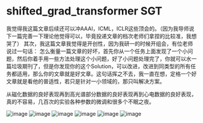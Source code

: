 # shifted_grad_transformer SGT 
我觉得我这篇文章后续还可以冲AAAI，ICML，ICLR这些顶会的。（因为我导师说下一篇完善一下理论他觉得可以，毕竟投递文章的档次老师们拿捏的比较准，我想哭了）
其次，我这篇文章我觉得是开创性，因为我研一的时候开组会，有位老师说过一句话：
怎么衡量一篇文章的好坏，首先你从一个任务上面发现了一个小问题，然后你着手用一些方法处理这个小问题，好了小问题处理完了，你就可以水一篇垃圾期刊了，但是你发现你的这个Solution，可以改进，改进到同类型的所有任务都适用，那么你的文章就是好文章。这句话挥之不去，我一直在想，定格一个好文章就是看他的普适性，若只是针对一小领域的，那只叫解决方案。

从磁化数据的良好表现再到高光谱部分数据的良好表现再到心电数据的良好表现，真的不容易，几百次的实验各种参数的微调和很多个不眠之夜。

![image](https://user-images.githubusercontent.com/18214955/182008386-d1eaa3e8-cf89-49fc-89b9-01e4f6b37b42.png)
![image](https://user-images.githubusercontent.com/18214955/182008397-229d0327-4f76-4559-ab9c-a353b18fb8e7.png)
![image](https://user-images.githubusercontent.com/18214955/182008405-009b230f-87b4-425a-b311-d98b1b98acc3.png)
![image](https://user-images.githubusercontent.com/18214955/182008414-be5c0c92-8998-4f9d-a139-d2c4f68dc79a.png)
![image](https://user-images.githubusercontent.com/18214955/182008422-3aaad689-c184-4ef4-bf6c-89e7d82aea18.png)
![image](https://user-images.githubusercontent.com/18214955/182008433-b1e40fcc-c376-42a1-8084-f2409d7cd020.png)
